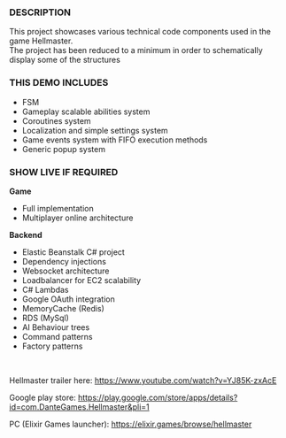 <b><H3>DESCRIPTION</H3></b>

This project showcases various technical code components used in the game Hellmaster.<br>
The project has been reduced to a minimum in order to schematically display some of the structures

<b><H3>THIS DEMO INCLUDES</H3></b>
- FSM
- Gameplay scalable abilities system
- Coroutines system
- Localization and simple settings system
- Game events system with FIFO execution methods
- Generic popup system
  
<b><H3>SHOW LIVE IF REQUIRED</H3></b>

<b>Game</b>
- Full implementation
- Multiplayer online architecture

<b>Backend</b>
- Elastic Beanstalk C# project
- Dependency injections
- Websocket architecture
- Loadbalancer for EC2 scalability
- C# Lambdas
- Google OAuth integration
- MemoryCache (Redis)
- RDS (MySql)
- AI Behaviour trees
- Command patterns
- Factory patterns

<br>

Hellmaster trailer here: https://www.youtube.com/watch?v=YJ85K-zxAcE

Google play store: https://play.google.com/store/apps/details?id=com.DanteGames.Hellmaster&pli=1

PC (Elixir Games launcher): https://elixir.games/browse/hellmaster

